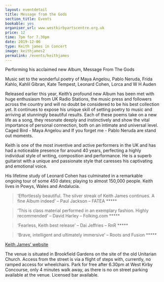 ```yaml
---
layout: eventdetail
title: Message from the Gods
section_title: Events
bookable: yes
organiser_url: www.westkirbyartscentre.org.uk
price: 12
time: 7pm for 7.30pm
date: 2019-12-06
type: Keith james in Concert
image: keithjames2
permalink: /events/keithjames
---
```


Performing his acclaimed new Album, Message From The Gods

Music set to the wonderful poetry of Maya Angelou, Pablo Neruda, Frida Kahlo, Kahlil Gibran, Kate Tempest, Leonard Cohen, Lorca and W H Auden

Released earlier this year, Keith’s profound new Album has been met with huge enthusiasm from UK Radio Stations, the music press and followers across the country and will no doubt be considered to be his best collection yet. It continues to expose his unique skill of setting poetry to music and arriving at  stunningly beautiful results.
Each of these poems take on a new life as a song, they resonate deeply and instinctively and show the vital importance of personal connection, both on an intimate and universal level. Caged Bird - Maya Angelou and If you forget me - Pablo Neruda are stand out moments.

Keith is one of the most inventive and active performers in the UK and has had a noticeable presence for around 40 years, perfecting a highly individual style of writing, composition and performance. He is a superb guitarist with a unique and passionate style that caresses his captivating and emotional voice.

His lifetime study of Leonard Cohen has culminated in a remarkable ongoing tour of some 450 dates; playing to almost 150,000 people. Keith lives in Powys, Wales and Andalucía.

> ‘Effortlessly beautiful. The silver streak of Keith James continues. A fine Album indeed’ – Paul Jackson – FATEA *****

> ‘This is class material performed in an exemplary fashion. Highly recommended’ – David Harley – Folking.com *****

> ‘Fearless, Keith best release’ – Dai Jeffries – RnR *****

> ‘Brave, intelligent and ultimately immersive’ – Roots and Fusion *****

[Keith James’ website](http://www.keith-james.com/)


The venue is situated in Brookfield Gardens on the site of the old Unitarian Church. Access from the street is via a flight of steps with, currently, no ramped access for wheelchairs. Park for free after 6.30pm at West Kirby Concourse, only 4 minutes walk away, as there is no on street parking available at the venue.
Licensed bar available.
